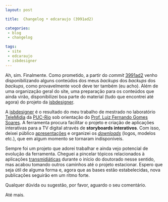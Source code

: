 ```yaml
---
layout: post

title:  Changelog • edcaraujo (3991ad2)

categories: 
 - blog
 - changelog

tags:
 - site
 - edcaraujo
 - isbdesigner
---
```


Ah, sim. Finalmente. Como prometido, a partir do *commit* [3991ad2](https://github.com/edcaraujo/edcaraujo/commit/3991ad251a3adf8613c0361e1e66dac0b9792efe) venho disponibilizando alguns conteúdos dos meus *backups* dos *backups* dos *backups*, como provavelmente você deve ter também (eu acho). Além de uma organização geral do site, uma preparação para os conteúdos que ainda virão, disponibilizei boa parte do material (tudo que encontrei até agora) do projeto da [isbdesigner](/projetos/isbdesigner).

A [isbdesigner](/projetos/isbdesigner/) é o resultado do meu trabalho de mestrado no laboratório [TeleMídia](telemidia.puc-rio.br/) da [PUC-Rio](http://www.puc-rio.br/) sob orientação do [Prof. Luiz Fernando Gomes Soares](http://www.telemidia.puc-rio.br/~lfgs/). A ferramenta procura facilitar o projeto e criação de aplicações interativas para a TV digital através de **storyboards interativos**. Com isso, deixei público [apresentações](/projetos/isbdesigner/#apresentações) e organizei os [*downloads*](/projetos/isbdesigner/#downloads) (logos, modelos etc.), que em algum momento se tornaram indisponíveis. 

Sempre foi um projeto que adorei trabalhar e ainda vejo potencial de evolução da ferramenta. Cheguei a pincelar tópicos relacionados à aplicações [transmidiáticas](https://pt.wikipedia.org/wiki/Transmídia) durante o início do doutorado nesse sentido, mas acabou tomando outros caminhos até o projeto estacionar. Espero que seja útil de alguma forma e, agora que as bases estão estabelecidas, nova publicações seguirão em um ritmo forte.

Qualquer dúvida ou sugestão, por favor, aguardo o seu comentário. 

Até mais.
